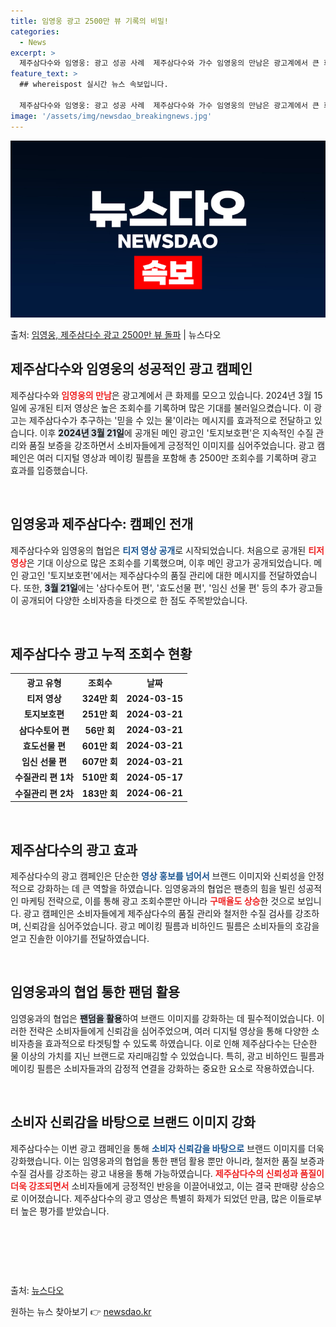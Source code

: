 ```yaml
---
title: 임영웅 광고 2500만 뷰 기록의 비밀!
categories:
  - News
excerpt: >
  제주삼다수와 임영웅: 광고 성공 사례  제주삼다수와 가수 임영웅의 만남은 광고계에서 큰 화제가 되고 있습니다…
feature_text: >
  ## whereispost 실시간 뉴스 속보입니다.

  제주삼다수와 임영웅: 광고 성공 사례  제주삼다수와 가수 임영웅의 만남은 광고계에서 큰 화제가 되고 있습니다…
image: '/assets/img/newsdao_breakingnews.jpg'
---
```


![뉴스다오 속보](/assets/img/newsdao_breakingnews.jpg)

<p>출처: <a href="https://newsdao.kr/4742" rel="dofollow">임영웅, 제주삼다수 광고 2500만 뷰 돌파</a> | 뉴스다오</p>

<h2 data-ke-size="size26">제주삼다수와 임영웅의 성공적인 광고 캠페인</h2>

<p data-ke-size="size16">제주삼다수와 <b><span style="color: #ee2323;">임영웅의 만남</span></b>은 광고계에서 큰 화제를 모으고 있습니다. 2024년 3월 15일에 공개된 티저 영상은 높은 조회수를 기록하며 많은 기대를 불러일으켰습니다. 이 광고는 제주삼다수가 추구하는 '믿을 수 있는 물'이라는 메시지를 효과적으로 전달하고 있습니다. 이후 <b><span style="background-color: #21538527;">2024년 3월 21일</span></b>에 공개된 메인 광고인 '토지보호편'은 지속적인 수질 관리와 품질 보증을 강조하면서 소비자들에게 긍정적인 이미지를 심어주었습니다. 광고 캠페인은 여러 디지털 영상과 메이킹 필름을 포함해 총 2500만 조회수를 기록하며 광고 효과를 입증했습니다.</p>

<p data-ke-size="size16">&nbsp;</p>

<h2 data-ke-size="size26">임영웅과 제주삼다수: 캠페인 전개</h2>

<p data-ke-size="size16">제주삼다수와 임영웅의 협업은 <b><span style="color: #1a5490;">티저 영상 공개</span></b>로 시작되었습니다. 처음으로 공개된 <b><span style="color: #ee2323;">티저 영상</span></b>은 기대 이상으로 많은 조회수를 기록했으며, 이후 메인 광고가 공개되었습니다. 메인 광고인 '토지보호편'에서는 제주삼다수의 품질 관리에 대한 메시지를 전달하였습니다. 또한, <b><span style="background-color: #21538527;">3월 21일</span></b>에는 '삼다수토어 편', '효도선물 편', '임신 선물 편' 등의 추가 광고들이 공개되어 다양한 소비자층을 타겟으로 한 점도 주목받았습니다.</p>

<p data-ke-size="size16">&nbsp;</p>

<h2 data-ke-size="size26">제주삼다수 광고 누적 조회수 현황</h2>

<table>
    <tr>
        <th style="text-align: center; height: 17px;">광고 유형</th>
        <th style="text-align: center; height: 17px;">조회수</th>
        <th style="text-align: center; height: 17px;">날짜</th>
    </tr>
    <tr>
        <td style="text-align: center; height: 17px;"><b>티저 영상</b></td>
        <td style="text-align: center; height: 17px;"><b>324만 회</b></td>
        <td style="text-align: center; height: 17px;"><b>2024-03-15</b></td>
    </tr>
    <tr>
        <td style="text-align: center; height: 17px;"><b>토지보호편</b></td>
        <td style="text-align: center; height: 17px;"><b>251만 회</b></td>
        <td style="text-align: center; height: 17px;"><b>2024-03-21</b></td>
    </tr>
    <tr>
        <td style="text-align: center; height: 17px;"><b>삼다수토어 편</b></td>
        <td style="text-align: center; height: 17px;"><b>56만 회</b></td>
        <td style="text-align: center; height: 17px;"><b>2024-03-21</b></td>
    </tr>
    <tr>
        <td style="text-align: center; height: 17px;"><b>효도선물 편</b></td>
        <td style="text-align: center; height: 17px;"><b>601만 회</b></td>
        <td style="text-align: center; height: 17px;"><b>2024-03-21</b></td>
    </tr>
    <tr>
        <td style="text-align: center; height: 17px;"><b>임신 선물 편</b></td>
        <td style="text-align: center; height: 17px;"><b>607만 회</b></td>
        <td style="text-align: center; height: 17px;"><b>2024-03-21</b></td>
    </tr>
    <tr>
        <td style="text-align: center; height: 17px;"><b>수질관리 편 1차</b></td>
        <td style="text-align: center; height: 17px;"><b>510만 회</b></td>
        <td style="text-align: center; height: 17px;"><b>2024-05-17</b></td>
    </tr>
    <tr>
        <td style="text-align: center; height: 17px;"><b>수질관리 편 2차</b></td>
        <td style="text-align: center; height: 17px;"><b>183만 회</b></td>
        <td style="text-align: center; height: 17px;"><b>2024-06-21</b></td>
    </tr>
</table>

<p data-ke-size="size16">&nbsp;</p>

<h2 data-ke-size="size26">제주삼다수의 광고 효과</h2>

<p data-ke-size="size16">제주삼다수의 광고 캠페인은 단순한 <b><span style="color: #1a5490;">영상 홍보를 넘어서</span></b> 브랜드 이미지와 신뢰성을 안정적으로 강화하는 데 큰 역할을 하였습니다. 임영웅과의 협업은 팬층의 힘을 빌린 성공적인 마케팅 전략으로, 이를 통해 광고 조회수뿐만 아니라 <b><span style="color: #ee2323;">구매율도 상승</span></b>한 것으로 보입니다. 광고 캠페인은 소비자들에게 제주삼다수의 품질 관리와 철저한 수질 검사를 강조하며, 신뢰감을 심어주었습니다. 광고 메이킹 필름과 비하인드 필름은 소비자들의 호감을 얻고 진솔한 이야기를 전달하였습니다.</p>

<p data-ke-size="size16">&nbsp;</p>

<h2 data-ke-size="size26">임영웅과의 협업 통한 팬덤 활용</h2>

<p data-ke-size="size16">임영웅과의 협업은 <b><span style="background-color: #21538527;">팬덤을 활용</span></b>하여 브랜드 이미지를 강화하는 데 필수적이었습니다. 이러한 전략은 소비자들에게 신뢰감을 심어주었으며, 여러 디지털 영상을 통해 다양한 소비자층을 효과적으로 타겟팅할 수 있도록 하였습니다. 이로 인해 제주삼다수는 단순한 물 이상의 가치를 지닌 브랜드로 자리매김할 수 있었습니다. 특히, 광고 비하인드 필름과 메이킹 필름은 소비자들과의 감정적 연결을 강화하는 중요한 요소로 작용하였습니다.</p>

<p data-ke-size="size16">&nbsp;</p>

<h2 data-ke-size="size26">소비자 신뢰감을 바탕으로 브랜드 이미지 강화</h2>

<p data-ke-size="size16">제주삼다수는 이번 광고 캠페인을 통해 <b><span style="color: #1a5490;">소비자 신뢰감을 바탕으로</span></b> 브랜드 이미지를 더욱 강화했습니다. 이는 임영웅과의 협업을 통한 팬덤 활용 뿐만 아니라, 철저한 품질 보증과 수질 검사를 강조하는 광고 내용을 통해 가능하였습니다. <b><span style="color: #ee2323;">제주삼다수의 신뢰성과 품질이 더욱 강조되면서</span></b> 소비자들에게 긍정적인 반응을 이끌어내었고, 이는 결국 판매량 상승으로 이어졌습니다. 제주삼다수의 광고 영상은 특별히 화제가 되었던 만큼, 많은 이들로부터 높은 평가를 받았습니다.</p>

<p data-ke-size="size16">&nbsp;</p>

<p data-ke-size="size16">&nbsp;</p>
<p data-ke-size="size16">&nbsp;</p>

<p data-ke-size="size16">출처: <a href="https://newsdao.kr/4742" target="_blank">뉴스다오</a></p> 

원하는 뉴스 찾아보기 👉 <a href="https://newsdao.kr" rel="dofollow">newsdao.kr</a>


